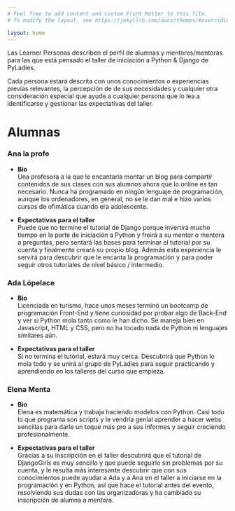```yaml
---
# Feel free to add content and custom Front Matter to this file.
# To modify the layout, see https://jekyllrb.com/docs/themes/#overriding-theme-defaults

layout: home
---
```


Las Learner Personas describen el perfil de alumnas y mentores/mentoras para las que está pensado el taller de iniciación a Python & Django de PyLadies. 

Cada persona estará descrita con unos conocimientos o experiencias previas relevantes, la percepción de de sus necesidades y cualquier otra consideración especial que ayude a cualquier persona que lo lea a identificarse y gestionar las expectativas del taller.

# Alumnas

### **Ana la profe**

- **Bio**<br>
  Una profesora a la que le encantaría montar un blog para compartir contenidos de sus clases con sus alumnos ahora que lo online es tan necesario. Nunca ha programado en ningún lenguaje de programación, aunque los ordenadores, en general, no se le dan mal e hizo varios cursos de ofimática cuando era adolescente. 

- **Expectativas para el taller**<br>
  Puede que no termine el tutorial de Django porque invertirá mucho tiempo en la parte de iniciación a Python y freirá a su mentor o mentora a preguntas, pero sentará las bases para terminar el tutorial por su cuenta y finalmente creará su propio blog. Además esta experiencia le servirá para descubrir que le encanta la programación y para poder seguir otros tutoriales de nivel básico / intermedio.
 
### **Ada Lópelace**

- **Bio**<br>
  Licenciada en turismo, hace unos meses terminó un bootcamp de programación Front-End y tiene curiosidad por probar algo de Back-End y ver si Python mola tanto como le han dicho. Se maneja bien en Javascript, HTML y CSS, pero no ha tocado nada de Python ni lenguajes similares aún.	

- **Expectativas para el taller**<br>
  Si no termina el tutorial, estará muy cerca. Descubrirá que Python lo mola todo y se unirá al grupo de PyLadies para seguir practicando y aprendiendo en los talleres del curso que empieza.
  
### **Elena Menta**

- **Bio**<br>
  Elena es matemática y trabaja haciendo modelos con Python. Casi todo lo que programa son scripts y le vendría genial aprender a hacer webs sencillas para darle un toque más pro a sus informes y seguir creciendo profesionalmente. 
  
- **Expectativas para el taller**<br>
  Gracias a su inscripción en el taller descubrirá que el tutorial de DjangoGirls es muy sencillo y que puede seguirlo sin problemas por su cuenta, y le resulta más interesante descubrir que con sus conocimientos puede ayudar a Ada y a Ana en el taller a iniciarse en la programación y en Python, así que hace el tutorial antes del evento, resolviendo sus dudas con las organizadoras y ha cambiado su inscripción de alumna a mentora.
